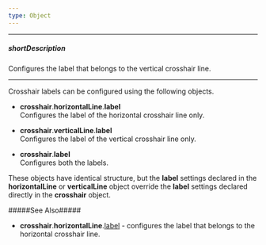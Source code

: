 ```yaml
---
type: Object
---
```

---
##### shortDescription
Configures the label that belongs to the vertical crosshair line.

---
Crosshair labels can be configured using the following objects.

* **crosshair**.**horizontalLine**.**label**        
Configures the label of the horizontal crosshair line only.

* **crosshair**.**verticalLine**.**label**      
Configures the label of the vertical crosshair line only.

* **crosshair**.**label**     
Configures both the labels.

These objects have identical structure, but the **label** settings declared in the **horizontalLine** or **verticalLine** object override the **label** settings declared directly in the **crosshair** object.

#####See Also#####
- **crosshair**.**horizontalLine**.[label](/api-reference/20%20Data%20Visualization%20Widgets/dxChart/1%20Configuration/crosshair/horizontalLine/label '/Documentation/ApiReference/Data_Visualization_Widgets/dxChart/Configuration/crosshair/horizontalLine/label/') - configures the label that belongs to the horizontal crosshair line.